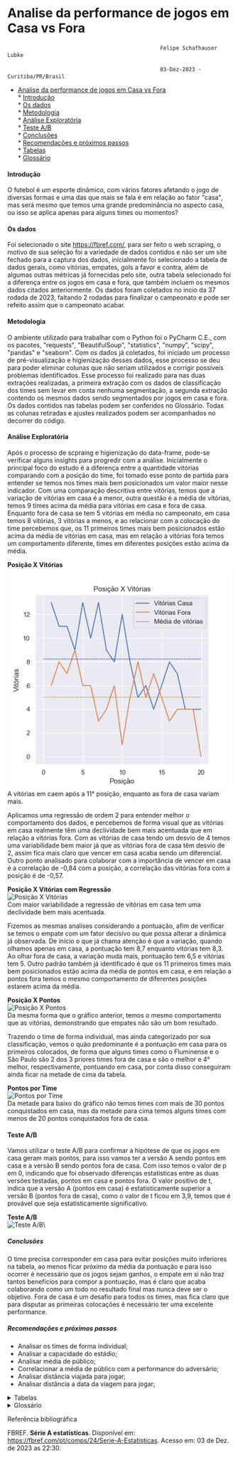 #  Analise da performance de jogos em Casa vs Fora


                                                    Felipe Schafhauser Lubke
                                                   
                                                    03-Dez-2023 · Curitiba/PR/Brasil



<!-- TOC -->

* [Analise da performance de jogos em Casa vs Fora](#analise-da-performance-de-jogos-em-casa-vs-fora)\
      * [Introdução](#introdução)\
      * [Os dados](#os-dados)\
      * [Metodologia](#metodologia)\
      * [Análise Exploratória](#análise-exploratória)\
      * [Teste A/B](#teste-ab)\
      * [Conclusões](#conclusões)\
      * [Recomendações e próximos passos](#recomendações-e-próximos-passos)\
      * [Tabelas](#tabelas)\
      * [Glossário](#glossário)
 
<!-- TOC -->


#### Introdução
O futebol é um esporte dinâmico, com vários fatores afetando o jogo de diversas formas e uma das que mais se fala é em relação ao fator "casa", mas será mesmo que temos uma grande predominância no aspecto casa, ou isso se aplica apenas para alguns times ou momentos?


#### Os dados
Foi selecionado o site https://fbref.com/, para ser feito o web scraping, o motivo de sua seleção foi a variedade de dados contidos e não ser um site fechado para a captura dos dados, inicialmente foi selecionado a tabela de dados gerais, como vitórias, empates, gols a favor e contra, além de algumas outras métricas já fornecidas pelo site, outra tabela selecionado foi a diferença entre os jogos em casa e fora, que também incluem os mesmos dados citados anteriormente. 
Os dados foram coletados no incio da 37 rodada de 2023, faltando 2 rodadas para finalizar o campeonato e pode ser refeito assim que o campeonato acabar.

#### Metodologia 
O ambiente utilizado para trabalhar com o Python foi o PyCharm C.E., com os pacotes, "requests", "BeautifulSoup", "statistics", "numpy", "scipy", "pandas" e "seaborn".
Com os dados já coletados, foi iniciado um processo de pré-visualização e higienização desses dados, esse processo se deu para poder eliminar colunas que não seriam utilizados e corrigir possíveis problemas identificados.
Esse processo foi realizado para nas duas extrações realizadas, a primeira extração com os dados de classificação dos times sem levar em conta nenhuma segmentação, a segunda extração contendo os mesmos dados sendo segmentados por jogos em casa e fora. Os dados contidos nas tabelas podem ser conferidos no Glossário.
Todas as colunas retiradas e ajustes realizados podem ser acompanhados no decorrer do código.


#### Análise Exploratória
Após o processo de scpraing e higienização do data-frame, pode-se verificar alguns insights para progredir com a análise. 
Inicialmente o principal foco do estudo é a diferença entre a quantidade vitórias comparando com a posição do time, foi tomado esse ponto de partida para entender se temos nos times mais bem posicionados um valor maior nesse indicador. 
Com uma comparação descritiva entre vitórias, temos que a variação de vitórias em casa é a menor, outra questão é a média de vitórias, temos 9 times acima da média para vitórias em casa e fora de casa. 
Enquanto fora de casa se tem 5 vitórias em média no campeonato, em casa temos 8 vitórias, 3 vitórias a menos, e ao relacionar com a colocação do time percebemos que, os 11 primeiros times mais bem posicionados estão acima da média de vitórias em casa, mas em relação a vitórias fora temos um comportamento diferente, times em diferentes posições estão acima da média.

**Posição X Vitórias**\
<img src="Analise de Vitorias Casa X Fora Brasileirão 2023/Imagens\Posição X Vitórias.png" title="Posição X Vitórias"/>\
A vitórias em caem após a 11° posição, enquanto as fora de casa variam mais.

Aplicamos uma regressão de ordem 2 para entender melhor o comportamento dos dados, e percebemos de forma visual que as vitórias em casa realmente têm uma declividade bem mais acentuada que em relação a vitórias fora.
Com as vitórias de casa tendo um desvio de 4 temos uma variabilidade bem maior já que as vitórias fora de casa têm desvio de 2, assim fica mais claro que vencer em casa acaba sendo um diferencial.
Outro ponto analisado para colaborar com a importância de vencer em casa é a correlação de -0,84 com a posição, a correlação das vitórias fora com a posição é de -0,57.

**Posição X Vitórias com Regressão**\
<img src="D:\Estatistica\Python para Dados\Trabalho de Análise de Dados\Imagens\Posição X Vitórias (regressão).png" title="Posição X Vitórias"/>\
Com maior variabilidade a regressão de vitórias em casa tem uma declividade bem mais acentuada.


Fizemos as mesmas analises considerando a pontuação, afim de verificar se temos o empate com um fator decisivo ou que possa alterar a dinâmica já observada.
De início o que já chama atenção é que a variação, quando olhamos apenas em casa, a pontuação tem 8,7 enquanto vitórias tem 8,3. Ao olhar fora de casa, a variação muda mais, pontuação tem 6,5 e vitórias tem 5.
Outro padrão também já identificado é que os 11 primeiros times mais bem posicionados estão acima da média de pontos em casa, e em relação a pontos fora temos o mesmo comportamento de diferentes posições estarem acima da média.

**Posição X Pontos**\
<img src="D:\Estatistica\Python para Dados\Trabalho de Análise de Dados\Imagens\Posição X Pontos.png" title="Posição X Pontos"/>\
Da mesma forma que o gráfico anterior, temos o mesmo comportamento que as vitórias, demonstrando que empates não são um bom resultado.

Trazendo o time de forma individual, mas ainda categorizado por sua classificação, vemos o quão predominante é a pontuação em casa para os primeiros colocados, de forma que alguns times como o Fluminense e o São Paulo são 2 dos 3 priores times fora de casa e são o melhor e 4° melhor, respectivamente, pontuando em casa, por conta disso conseguiram ainda ficar na metade de cima da tabela.

**Pontos por Time**\
<img src="D:\Estatistica\Python para Dados\Trabalho de Análise de Dados\Imagens\Pontos por time.png" title="Pontos por Time"/>\
Da metade para baixo do gráfico não temos times com mais de 30 pontos conquistados em casa, mas da metade para cima temos alguns times com menos de 20 pontos conquistados fora de casa.

#### Teste A/B
Vamos utilizar o teste A/B para confirmar a hipótese de que os jogos em casa geram mais pontos, para isso vamos ter a versão A sendo pontos em casa e a versão B sendo pontos fora de casa. 
Com isso temos o valor de p em 0, indicando que foi observado diferenças estatísticas entre as duas versões testadas, pontos em casa e pontos fora.
O valor positivo de t, indica que a versão A (pontos em casa) é estatisticamente superior a versão B (pontos fora de casa), como o valor de t ficou em 3,9, temos que é provável que seja estatisticamente significativo.

**Teste A/B**\
<img src="D:\Estatistica\Python para Dados\Trabalho de Análise de Dados\Imagens\Teste AB.png" title="Teste A/B"/>\


##### Conclusões
O time precisa corresponder em casa para evitar posições muito inferiores na tabela, ao menos ficar próximo da média da pontuação e para isso ocorrer é necessário que os jogos sejam ganhos, o empate em si não traz tantos benefícios para compor a pontuação, mas é claro que acaba colaborando como um todo no resultado final mas nunca deve ser o objetivo.
Fora de casa é um desafio para todos os times, mas fica claro que para disputar as primeiras colocações é necessário ter uma excelente performance. 


##### Recomendações e próximos passos
* Analisar os times de forma individual; 
* Analisar a capacidade do estádio;
* Analisar média de público;
* Correlacionar a média de público com a performance do adversário;
* Analisar distância viajada para jogar;
* Analisar distância a data da viagem para jogar;

<details>

<summary>Tabelas</summary>

### Tabelas    

**Dados Gerais**

| rank | team            |  games |  wins  |  ties |  losses  |  goals_for  |  goals_against  |  goal_diff  |  points  |  points_avg  |  xg_for  |   xg_against |   xg_diff |   xg_diff_per90 |   attendance_per_g |
|:-----|:----------------|:------:|:------:|:-----:|:--------:|:-----------:|:---------------:|:-----------:|:--------:|:------------:|:--------:|-------------:|----------:|----------------:|-------------------:|
|      1 | Palmeiras        |      36 |     19 |      9 |        8 |          62 |              32 |          30 |       66 |         1.83 |     53.8 |         37.4 |      16.4 |            0.45 |             22.044 |
|      2 | Atlético Mineiro |      37 |     19 |      9 |        9 |          51 |              28 |          23 |       66 |         1.78 |     45.5 |         39.4 |       6.2 |            0.17 |             15.02  |
|      3 | Botafogo (RJ)    |      36 |     18 |      9 |        9 |          57 |              34 |          23 |       63 |         1.75 |     48.8 |         46.7 |       2.1 |            0.06 |             23.354 |
|      4 | Flamengo         |      36 |     18 |      9 |        9 |          54 |              40 |          14 |       63 |         1.75 |     47.9 |         43.7 |       4.1 |            0.11 |             36.569 |
|      5 | Grêmio           |      36 |     19 |      5 |       12 |          59 |              54 |           5 |       62 |         1.72 |     46.8 |         52.1 |      -5.3 |           -0.15 |             21.667 |
|      6 | Bragantino       |      36 |     16 |     11 |        9 |          47 |              33 |          14 |       59 |         1.64 |     54.9 |         40.7 |      14.2 |            0.39 |              3.283 |
|      7 | Fluminense       |      36 |     16 |      8 |       12 |          49 |              43 |           6 |       56 |         1.56 |     47.6 |         43.9 |       3.7 |            0.1  |             22.297 |
|      8 | Ath Paranaense   |      36 |     13 |     14 |        9 |          48 |              40 |           8 |       53 |         1.47 |     49.2 |         43.4 |       5.8 |            0.16 |             14.091 |
|      9 | Internacional    |      37 |     14 |     10 |       13 |          43 |              44 |          -1 |       52 |         1.41 |     41   |         46.7 |      -5.8 |           -0.16 |             10.628 |
|     10 | São Paulo        |      37 |     13 |     11 |       13 |          39 |              38 |           1 |       50 |         1.35 |     48.5 |         36.2 |      12.3 |            0.33 |             24.678 |
|     11 | Fortaleza        |      36 |     13 |      9 |       14 |          42 |              43 |          -1 |       48 |         1.33 |     49.1 |         42.4 |       6.7 |            0.19 |             22.869 |
|     12 | Cuiabá           |      36 |     13 |      9 |       14 |          36 |              37 |          -1 |       48 |         1.33 |     35.4 |         39.7 |      -4.4 |           -0.12 |              8.109 |
|     13 | Corinthians      |      37 |     11 |     14 |       12 |          45 |              48 |          -3 |       47 |         1.27 |     39.5 |         48.8 |      -9.2 |           -0.25 |             24.253 |
|     14 | Cruzeiro         |      36 |     11 |     12 |       13 |          34 |              31 |           3 |       45 |         1.25 |     45.4 |         39.4 |       6   |            0.17 |             15.14  |
|     15 | Santos           |      36 |     11 |     10 |       15 |          38 |              59 |         -21 |       43 |         1.19 |     40.6 |         48.9 |      -8.3 |           -0.23 |              5.688 |
|     16 | Vasco da Gama    |      36 |     11 |      9 |       16 |          39 |              49 |         -10 |       42 |         1.17 |     45.2 |         44.7 |       0.6 |            0.02 |             15.319 |
|     17 | Bahia            |      36 |     11 |      8 |       17 |          44 |              49 |          -5 |       41 |         1.14 |     45.4 |         49   |      -3.6 |           -0.1  |             26.643 |
|     18 | Goiás            |      36 |      8 |     11 |       17 |          35 |              52 |         -17 |       35 |         0.97 |     35.3 |         43.9 |      -8.6 |           -0.24 |              6.695 |
|     19 | Coritiba         |      36 |      8 |      6 |       22 |          41 |              70 |         -29 |       30 |         0.83 |     38.3 |         57.9 |     -19.5 |           -0.54 |             10.428 |
|     20 | América (MG)     |      36 |      4 |      9 |       23 |          39 |              78 |         -39 |       21 |         0.58 |     44.8 |         58.2 |     -13.3 |           -0.37 |              2.375 |

**Dados Casa**

| rank   | team             |  home_games  |  home_wins  |  home_ties  |  home_losses  |  home_goals_for  |  home_goals_against  |  home_goal_diff  |  home_points  |  home_points_avg  |  home_xg_for  |  home_xg_against  |  home_xg_diff  |  home_xg_diff_per90  |
|:-------|:-----------------|:------------:|:-----------:|:-----------:|:-------------:|:----------------:|:--------------------:|:----------------:|:-------------:|:-----------------:|:-------------:|:-----------------:|:--------------:|:--------------------:|
|      1 | Palmeiras        |           18 |          13 |           2 |             3 |               34 |                   12 |               22 |            41 |              2.28 |          33.6 |              11.5 |           22.2 |                 1.23 |
|      2 | Atlético Mineiro |           19 |          11 |           3 |             5 |               28 |                   16 |               12 |            36 |              1.89 |          25.1 |              18   |            7.1 |                 0.37 |
|      3 | Botafogo (RJ)    |           18 |          11 |           3 |             4 |               36 |                   17 |               19 |            36 |              2    |          32.3 |              18.6 |           13.7 |                 0.76 |
|      4 | Flamengo         |           18 |           9 |           5 |             4 |               24 |                   15 |                9 |            32 |              1.78 |          25.5 |              20.8 |            4.7 |                 0.26 |
|      5 | Grêmio           |           18 |          13 |           2 |             3 |               33 |                   16 |               17 |            41 |              2.28 |          25.2 |              17.9 |            7.3 |                 0.4  |
|      6 | Bragantino       |           18 |          10 |           5 |             3 |               27 |                   14 |               13 |            35 |              1.94 |          32.8 |              17   |           15.9 |                 0.88 |
|      7 | Fluminense       |           18 |          13 |           4 |             1 |               31 |                   15 |               16 |            43 |              2.39 |          26.2 |              15.5 |           10.7 |                 0.59 |
|      8 | Ath Paranaense   |           18 |           9 |           8 |             1 |               30 |                   19 |               11 |            35 |              1.94 |          31.5 |              18.3 |           13.2 |                 0.74 |
|      9 | Internacional    |           18 |           8 |           5 |             5 |               27 |                   20 |                7 |            29 |              1.61 |          23.8 |              20.2 |            3.6 |                 0.2  |
|     10 | São Paulo        |           18 |          12 |           3 |             3 |               28 |                   13 |               15 |            39 |              2.17 |          29.5 |              13.6 |           15.8 |                 0.88 |
|     11 | Fortaleza        |           18 |           8 |           6 |             4 |               27 |                   20 |                7 |            30 |              1.67 |          31.3 |              17.2 |           14.2 |                 0.79 |
|     12 | Cuiabá           |           18 |           5 |           6 |             7 |               20 |                   22 |               -2 |            21 |              1.17 |          20.3 |              19.2 |            1.1 |                 0.06 |
|     13 | Corinthians      |           19 |           6 |          10 |             3 |               26 |                   23 |                3 |            28 |              1.47 |          24.5 |              20.4 |            4.1 |                 0.21 |
|     14 | Cruzeiro         |           18 |           4 |           7 |             7 |               13 |                   16 |               -3 |            19 |              1.06 |          25.1 |              16.8 |            8.3 |                 0.46 |
|     15 | Santos           |           18 |           6 |           7 |             5 |               25 |                   26 |               -1 |            25 |              1.39 |          24.2 |              19.7 |            4.5 |                 0.25 |
|     16 | Vasco da Gama    |           18 |           8 |           2 |             8 |               22 |                   22 |                0 |            26 |              1.44 |          27.9 |              19.1 |            8.8 |                 0.49 |
|     17 | Bahia            |           18 |           7 |           5 |             6 |               25 |                   20 |                5 |            26 |              1.44 |          25.7 |              20.2 |            5.5 |                 0.31 |
|     18 | Goiás            |           18 |           4 |           7 |             7 |               18 |                   25 |               -7 |            19 |              1.06 |          20.3 |              19   |            1.4 |                 0.08 |
|     19 | Coritiba         |           18 |           4 |           4 |            10 |               17 |                   26 |               -9 |            16 |              0.89 |          22.1 |              24.2 |           -2   |                -0.11 |
|     20 | América (MG)     |           18 |           4 |           2 |            12 |               18 |                   36 |              -18 |            14 |              0.78 |          24.6 |              24.3 |            0.3 |                 0.02 |


**Dados Visitantes**

|   rank | team             |   away_games |   away_wins |   away_ties |   away_losses |   away_goals_for |   away_goals_against |   away_goal_diff |   away_points |   away_points_avg |   away_xg_for |   away_xg_against |   away_xg_diff |   away_xg_diff_per90 |
|-------:|:-----------------|-------------:|------------:|------------:|--------------:|-----------------:|---------------------:|-----------------:|--------------:|------------------:|--------------:|------------------:|---------------:|---------------------:|
|      1 | Palmeiras        |           18 |           6 |           7 |             5 |               28 |                   20 |                8 |            25 |              1.39 |          20.2 |              26   |           -5.8 |                -0.32 |
|      2 | Atlético Mineiro |           18 |           8 |           6 |             4 |               23 |                   12 |               11 |            30 |              1.67 |          20.5 |              21.4 |           -0.9 |                -0.05 |
|      3 | Botafogo (RJ)    |           18 |           7 |           6 |             5 |               21 |                   17 |                4 |            27 |              1.5  |          16.5 |              28.1 |          -11.6 |                -0.64 |
|      4 | Flamengo         |           18 |           9 |           4 |             5 |               30 |                   25 |                5 |            31 |              1.72 |          22.4 |              22.9 |           -0.6 |                -0.03 |
|      5 | Grêmio           |           18 |           6 |           3 |             9 |               26 |                   38 |              -12 |            21 |              1.17 |          21.6 |              34.2 |          -12.6 |                -0.7  |
|      6 | Bragantino       |           18 |           6 |           6 |             6 |               20 |                   19 |                1 |            24 |              1.33 |          22.1 |              23.7 |           -1.7 |                -0.09 |
|      7 | Fluminense       |           18 |           3 |           4 |            11 |               18 |                   28 |              -10 |            13 |              0.72 |          21.4 |              28.4 |           -7   |                -0.39 |
|      8 | Ath Paranaense   |           18 |           4 |           6 |             8 |               18 |                   21 |               -3 |            18 |              1    |          17.6 |              25.1 |           -7.5 |                -0.41 |
|      9 | Internacional    |           19 |           6 |           5 |             8 |               16 |                   24 |               -8 |            23 |              1.21 |          17.1 |              26.5 |           -9.3 |                -0.49 |
|     10 | São Paulo        |           19 |           1 |           8 |            10 |               11 |                   25 |              -14 |            11 |              0.58 |          19   |              22.6 |           -3.6 |                -0.19 |
|     11 | Fortaleza        |           18 |           5 |           3 |            10 |               15 |                   23 |               -8 |            18 |              1    |          17.8 |              25.2 |           -7.5 |                -0.41 |
|     12 | Cuiabá           |           18 |           8 |           3 |             7 |               16 |                   15 |                1 |            27 |              1.5  |          15.1 |              20.6 |           -5.5 |                -0.3  |
|     13 | Corinthians      |           18 |           5 |           4 |             9 |               19 |                   25 |               -6 |            19 |              1.06 |          15.1 |              28.4 |          -13.3 |                -0.74 |
|     14 | Cruzeiro         |           18 |           7 |           5 |             6 |               21 |                   15 |                6 |            26 |              1.44 |          20.3 |              22.6 |           -2.3 |                -0.13 |
|     15 | Santos           |           18 |           5 |           3 |            10 |               13 |                   33 |              -20 |            18 |              1    |          16.4 |              29.2 |          -12.8 |                -0.71 |
|     16 | Vasco da Gama    |           18 |           3 |           7 |             8 |               17 |                   27 |              -10 |            16 |              0.89 |          17.3 |              25.5 |           -8.2 |                -0.46 |
|     17 | Bahia            |           18 |           4 |           3 |            11 |               19 |                   29 |              -10 |            15 |              0.83 |          19.7 |              28.8 |           -9.1 |                -0.51 |
|     18 | Goiás            |           18 |           4 |           4 |            10 |               17 |                   27 |              -10 |            16 |              0.89 |          15   |              24.9 |          -10   |                -0.55 |
|     19 | Coritiba         |           18 |           4 |           2 |            12 |               24 |                   44 |              -20 |            14 |              0.78 |          16.2 |              33.7 |          -17.5 |                -0.97 |
|     20 | América (MG)     |           18 |           0 |           7 |            11 |               21 |                   42 |              -21 |             7 |              0.39 |          20.3 |              33.9 |          -13.6 |                -0.76 |

**Comparativo de vitórias em casa e fora e sua pontuação**

| rank   | team             |  home_points  |  home_wins  |  away_points  |  away_wins  |
|:-------|:-----------------|:-------------:|:-----------:|:-------------:|:-----------:|
|      1 | Palmeiras        |            41 |          13 |            25 |           6 |
|      2 | Atlético Mineiro |            36 |          11 |            30 |           8 |
|      3 | Botafogo (RJ)    |            36 |          11 |            27 |           7 |
|      4 | Flamengo         |            32 |           9 |            31 |           9 |
|      5 | Grêmio           |            41 |          13 |            21 |           6 |
|      6 | Bragantino       |            35 |          10 |            24 |           6 |
|      7 | Fluminense       |            43 |          13 |            13 |           3 |
|      8 | Ath Paranaense   |            35 |           9 |            18 |           4 |
|      9 | Internacional    |            29 |           8 |            23 |           6 |
|     10 | São Paulo        |            39 |          12 |            11 |           1 |
|     11 | Fortaleza        |            30 |           8 |            18 |           5 |
|     12 | Cuiabá           |            21 |           5 |            27 |           8 |
|     13 | Corinthians      |            28 |           6 |            19 |           5 |
|     14 | Cruzeiro         |            19 |           4 |            26 |           7 |
|     15 | Santos           |            25 |           6 |            18 |           5 |
|     16 | Vasco da Gama    |            26 |           8 |            16 |           3 |
|     17 | Bahia            |            26 |           7 |            15 |           4 |
|     18 | Goiás            |            19 |           4 |            16 |           4 |
|     19 | Coritiba         |            16 |           4 |            14 |           4 |
|     20 | América (MG)     |            14 |           4 |             7 |           0 |




</details>


<details>
<summary>Glossário</summary>

### Glossário    

#### rank: ```Posição da equipe no campeonato```
##### team:```Nome do time``` 
##### games: ```Número de jogos feitos```
##### wins: ```Jogos ganhos```
##### ties: ```Jogos empatados```
##### losses: ```Jogos perdidos```
##### goals_for: ```Gols feitos```
##### goals_against: ```Gols sofridos```
##### goal_diff: ```Saldos de gols```
##### points: ```Número de pontos```
##### points_avg: ```Média de pontos por partida```
##### xg_for: ```Esperança do número de gols feitos```
##### xg_against: ```Esperança do número de gols sofridos``` 
##### xg_diff: ```Esperança do saldo de gols```
##### xg_diff_per90: ```Esperança do saldo de gols por 90'``` 
##### attendance_per_g: ```Média de público por partida```
##### home_games: ```Número de jogos em casa```
##### home_wins: ```Jogos ganhos em casa```
##### home_ties: ```Jogos empratados em casa```
##### home_losses: ```Jogos perdidos em casa```
##### home_goals_for: ```Gols feitos em casa```
##### home_goals_against: ```Gols sofridos em casa```
##### home_goal_diff: ```Saldo de gols em casa```
##### home_points: ```Número de pontos em casa```
##### home_points_avg: ```Média de pontos por partida em casa```
##### home_xg_for: ```Esperança do número de gols feitos em casa```
##### home_xg_against: ```Esperança do número de gols sofridos em casa```
##### home_xg_diff: ```Esperança do saldo de gols em casa```
##### home_xg_diff_per90 ```Esperança do saldo de gols de gols por  90' em casa```
##### away_games: ```Número de jogos fora```
##### away_wins: ```Jogos ganhos fora```
##### away_ties: ```Jogos empatados fora```
##### away_losses: ```Jogos perdidos fora```
##### away_goals_for: ```Gols feitos fora```
##### away_goals_against: ```Gols sofridos fora```
##### away_goal_diff: ```Saldo de gols fora```
##### away_points: ```Número de pontos fora```
##### away_points_avg: ```Média de pontos por partida fora```
##### away_xg_for: ```Esperança do número de gols feitos fora```
##### away_xg_against: ```Esperança do número de gols sofridos fora```
##### away_xg_diff: ```Esperança do saldo de gols fora```
##### away_xg_diff_per90: ```Esperança do saldo de gols de gols por 90' fora```

</details>

Referência bibliográfica

FBREF. **Série A estatísticas**. Disponível em: <https://fbref.com/pt/comps/24/Serie-A-Estatisticas>. Acesso em: 03 de Dez. de 2023 as 22:30.




